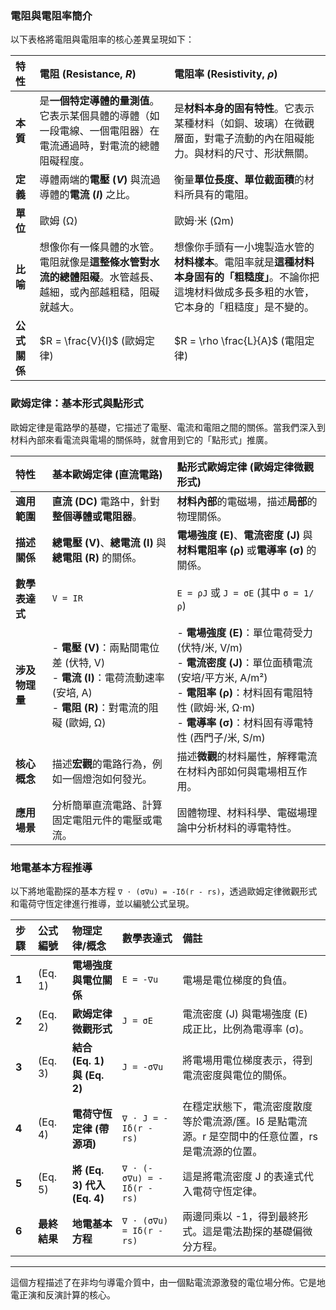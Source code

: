 ### 電阻與電阻率簡介

以下表格將電阻與電阻率的核心差異呈現如下：

| 特性     | **電阻 (Resistance, $R$)** | **電阻率 (Resistivity, $\rho$)** |
| :------- | :--------------------------------------------------------------- | :----------------------------------------------------------------- |
| **本質** | 是**一個特定導體的量測值**。它表示某個具體的導體（如一段電線、一個電阻器）在電流通過時，對電流的總體阻礙程度。 | 是**材料本身的固有特性**。它表示某種材料（如銅、玻璃）在微觀層面，對電子流動的內在阻礙能力。與材料的尺寸、形狀無關。 |
| **定義** | 導體兩端的**電壓 ($V$)** 與流過導體的**電流 ($I$)** 之比。 | 衡量**單位長度、單位截面積**的材料所具有的電阻。 |
| **單位** | 歐姆 (Ω)                                                  | 歐姆·米 (Ωm)                                         |
| **比喻** | 想像你有一條具體的水管。電阻就像是**這整條水管對水流的總體阻礙**。水管越長、越細，或內部越粗糙，阻礙就越大。 | 想像你手頭有一小塊製造水管的**材料樣本**。電阻率就是**這種材料本身固有的「粗糙度」**。不論你把這塊材料做成多長多粗的水管，它本身的「粗糙度」是不變的。 |
| **公式關係** | $R = \frac{V}{I}$ (歐姆定律)                                    | $R = \rho \frac{L}{A}$ (電阻定律)                  |


### 歐姆定律：基本形式與點形式

歐姆定律是電路學的基礎，它描述了電壓、電流和電阻之間的關係。當我們深入到材料內部來看電流與電場的關係時，就會用到它的「點形式」推廣。

| 特性     | **基本歐姆定律 (直流電路)** | **點形式歐姆定律 (歐姆定律微觀形式)** |
| :------- | :----------------------------- | :--------------------------------------- |
| **適用範圍** | **直流 (DC)** 電路中，針對**整個導體或電阻器**。 | **材料內部**的電磁場，描述**局部**的物理關係。 |
| **描述關係** | **總電壓 (V)**、**總電流 (I)** 與**總電阻 (R)** 的關係。 | **電場強度 (E)**、**電流密度 (J)** 與**材料電阻率 (ρ)** 或**電導率 (σ)** 的關係。 |
| **數學表達式** | `V = IR` | `E = ρJ` 或 `J = σE` (其中 `σ = 1/ρ`) |
| **涉及物理量** | - **電壓 (V)**：兩點間電位差 (伏特, V)<br> - **電流 (I)**：電荷流動速率 (安培, A)<br> - **電阻 (R)**：對電流的阻礙 (歐姆, Ω) | - **電場強度 (E)**：單位電荷受力 (伏特/米, V/m)<br> - **電流密度 (J)**：單位面積電流 (安培/平方米, A/m²) <br> - **電阻率 (ρ)**：材料固有電阻特性 (歐姆·米, Ω·m)<br> - **電導率 (σ)**：材料固有導電特性 (西門子/米, S/m) |
| **核心概念** | 描述**宏觀**的電路行為，例如一個燈泡如何發光。 | 描述**微觀**的材料屬性，解釋電流在材料內部如何與電場相互作用。 |
| **應用場景** | 分析簡單直流電路、計算固定電阻元件的電壓或電流。 | 固體物理、材料科學、電磁場理論中分析材料的導電特性。 |


### 地電基本方程推導 

以下將地電勘探的基本方程 `∇ ⋅ (σ∇u) = -Iδ(r - rs)`，透過歐姆定律微觀形式和電荷守恆定律進行推導，並以編號公式呈現。

| 步驟 | 公式編號 | 物理定律/概念               | 數學表達式                                     | 備註                                                   |
| :--- | :------- | :-------------------------- | :--------------------------------------------- | :----------------------------------------------------- |
| **1** | (Eq. 1)  | **電場強度與電位關係** | `E = -∇u`                                        | 電場是電位梯度的負值。                                 |
| **2** | (Eq. 2)  | **歐姆定律微觀形式** | `J = σE`                                         | 電流密度 (J) 與電場強度 (E) 成正比，比例為電導率 (σ)。 |
| **3** | (Eq. 3)  | **結合 (Eq. 1) 與 (Eq. 2)** | `J = -σ∇u`                                       | 將電場用電位梯度表示，得到電流密度與電位的關係。     |
| **4** | (Eq. 4)  | **電荷守恆定律 (帶源項)** | `∇ ⋅ J = -Iδ(r - rs)`                            | 在穩定狀態下，電流密度散度等於電流源/匯。Iδ 是點電流源。r 是空間中的任意位置，rs 是電流源的位置。 |
| **5** | (Eq. 5)  | **將 (Eq. 3) 代入 (Eq. 4)** | `∇ ⋅ (-σ∇u) = -Iδ(r - rs)`                     | 這是將電流密度 J 的表達式代入電荷守恆定律。           |
| **6** | **最終結果** | **地電基本方程** | `∇ ⋅ (σ∇u) = Iδ(r - rs)`                         | 兩邊同乘以 -1，得到最終形式。這是電法勘探的基礎偏微分方程。 |

---

這個方程描述了在非均勻導電介質中，由一個點電流源激發的電位場分佈。它是地電正演和反演計算的核心。
